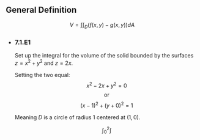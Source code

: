 ## General Definition
$$V = \int\int_D(f(x,y)-g(x,y))dA$$
- ### 7.1.E1
  Set up the integral for the volume of the solid bounded by the surfaces $z=x^2 + y^2$ and $z=2x$.
  
  Setting the two equal:
  $$x^2-2x+y^2=0$$
  $$\text{or}$$
  $$(x-1)^2 + (y + 0)^2 = 1$$
  
  Meaning $D$ is a circle of radius 1 centered at $(1,0)$.
  
  $$\int_0^2\int$$